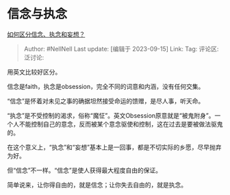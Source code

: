 # 信念与执念
[如何区分信念、执念和妄想？](https://www.zhihu.com/question/621584092/answer/3211972730)

> Author: #NellNell
> Last update: [编辑于 2023-09-15]
> Link:
> Tag:
> 评论区:
> 泛讨论:

用英文比较好区分。

信念是faith，执念是obsession，完全不同的词意和内涵，没有任何交集。

“信念”是怀着对未见之事的确据坦然接受命运的馈赠，是尽人事，听天命。

“执念”是不受控制的渴求，俗称“魔怔”。英文Obsession原意就是“被鬼附身”。一个人不能控制自己的意念，反而被某个意念驱使和控制，这在过去是要被做法驱鬼的。

在这个意义上，“执念”和“妄想”基本上是一回事，都是不切实际的乡愿，尽早抛弃为好。

但“信念”不一样。“信念”是使人获得最大程度自由的保证。

简单说来，让你得自由的，就是信念；让你失去自由的，就是执念。
